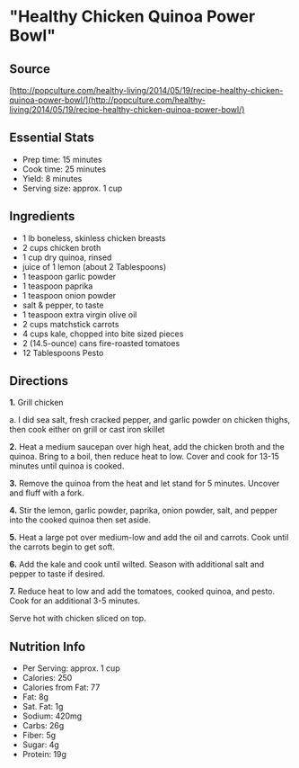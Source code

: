 # "Healthy Chicken Quinoa Power Bowl"

## Source
[http://popculture.com/healthy-living/2014/05/19/recipe-healthy-chicken-quinoa-power-bowl/](http://popculture.com/healthy-living/2014/05/19/recipe-healthy-chicken-quinoa-power-bowl/)

## Essential Stats
  * Prep time: 15 minutes
  * Cook time: 25 minutes
  * Yield: 8 minutes
  * Serving size: approx. 1 cup

## Ingredients
  * 1 lb boneless, skinless chicken breasts
  * 2 cups chicken broth
  * 1 cup dry quinoa, rinsed
  * juice of 1 lemon (about 2 Tablespoons)
  * 1 teaspoon garlic powder
  * 1 teaspoon paprika
  * 1 teaspoon onion powder
  * salt & pepper, to taste
  * 1 teaspoon extra virgin olive oil
  * 2 cups matchstick carrots
  * 4 cups kale, chopped into bite sized pieces
  * 2 (14.5-ounce) cans fire-roasted tomatoes
  * 12 Tablespoons Pesto

## Directions
**1.** Grill chicken

   a. I did sea salt, fresh cracked pepper, and garlic powder on chicken thighs, then cook either on grill or cast iron skillet

**2.** Heat a medium saucepan over high heat, add the chicken broth and the quinoa. Bring to a boil, then reduce heat to low. Cover and cook for 13-15 minutes until quinoa is cooked.

**3.** Remove the quinoa from the heat and let stand for 5 minutes. Uncover and fluff with a fork.

**4.** Stir the lemon, garlic powder, paprika, onion powder, salt, and pepper into the cooked quinoa then set aside.

**5.** Heat a large pot over medium-low and add the oil and carrots. Cook until the carrots begin to get soft.

**6.** Add the kale and cook until wilted. Season with additional salt and pepper to taste if desired.

**7.** Reduce heat to low and add the tomatoes, cooked quinoa, and pesto. Cook for an additional 3-5 minutes.

Serve hot with chicken sliced on top.

## Nutrition Info
  * Per Serving: approx. 1 cup
  * Calories: 250
  * Calories from Fat: 77
  * Fat: 8g
  * Sat. Fat: 1g
  * Sodium: 420mg
  * Carbs: 26g
  * Fiber: 5g
  * Sugar: 4g
  * Protein: 19g
